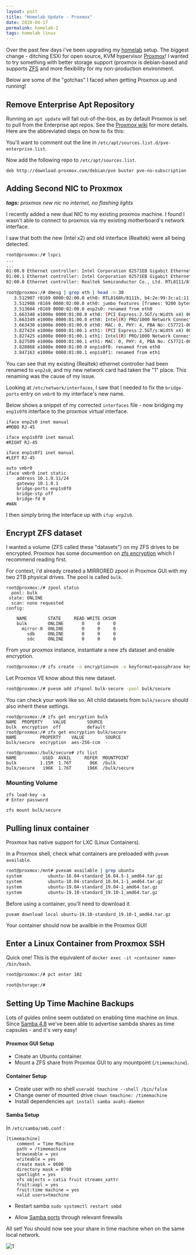 ```yaml
---
layout: post
title: "Homelab Update - Proxmox"
date: 2020-04-17
permalink: homelab-2
tags: homelab linux
---
```


Over the past few days i've been upgrading my [homelab](/homelab) setup. The biggest change - ditching ESXi for open source, KVM hypervisor [Proxmox](https://www.proxmox.com/en/)! I wanted to try something with better storage support (proxmox is debian-based and supports [ZFS](https://en.wikipedia.org/wiki/ZFS) and more flexibility for my non-production environment.

Below are some of the "gotchas" I faced when getting Proxmox up and running!

## Remove Enterprise Apt Repository

Running an `apt update` will fail out-of-the-box, as by default Proxmox is set to pull from the Enterprise apt repos. See the [Proxmox wiki](https://pve.proxmox.com/wiki/Package_Repositories) for more details. Here are the abbreviated steps on how to fix this:

You'll want to comment out the line in `/etc/apt/sources.list.d/pve-enterprise.list`.

Now add the following repo to `/etc/apt/sources.list`.

```
deb http://download.proxmox.com/debian/pve buster pve-no-subscription
```

## Adding Second NIC to Proxmox

_**tags:** proxmox new nic no internet, no flashing lights_

I recently added a new dual NIC to my existing proxmox machine. I found I wasn't able to connect to proxmox via my existing motherboard's network interface.

I saw that both the new (Intel x2) and old interface (Realtek) were all being detected.

```bash
root@proxmox:/# lspci
...
...
01:00.0 Ethernet controller: Intel Corporation 82571EB Gigabit Ethernet Controller (rev 06)
01:00.1 Ethernet controller: Intel Corporation 82571EB Gigabit Ethernet Controller (rev 06)
02:00.0 Ethernet controller: Realtek Semiconductor Co., Ltd. RTL8111/8168/8411 PCI Express Gigabit Ethernet Controller (rev 16)
```

```bash
root@proxmox:/# dmesg | grep eth | head -n 30
   3.512907 r8169 0000:02:00.0 eth0: RTL8168h/8111h, b4:2e:99:3c:a1:11, XID 541, IRQ 127
   3.512908 r8169 0000:02:00.0 eth0: jumbo features [frames: 9200 bytes, tx checksumming: ko]
   3.513604 r8169 0000:02:00.0 enp2s0: renamed from eth0
   3.663348 e1000e 0000:01:00.0 eth0: (PCI Express:2.5GT/s:Width x4) 00:15:17:6c:cc:55
   3.663349 e1000e 0000:01:00.0 eth0: Intel(R) PRO/1000 Network Connection
   3.663430 e1000e 0000:01:00.0 eth0: MAC: 0, PHY: 4, PBA No: C57721-005
   3.827424 e1000e 0000:01:00.1 eth1: (PCI Express:2.5GT/s:Width x4) 00:15:17:6c:cc:56
   3.827425 e1000e 0000:01:00.1 eth1: Intel(R) PRO/1000 Network Connection
   3.827509 e1000e 0000:01:00.1 eth1: MAC: 0, PHY: 4, PBA No: C57721-005
   3.828068 e1000e 0000:01:00.0 enp1s0f0: renamed from eth0
   3.847163 e1000e 0000:01:00.1 enp1s0f1: renamed from eth1
```

You can see that my existing (Realtek) ethernet controller had been renamed to `enp2s0`, and my new network card had taken the "1" place. This renaming was the cause of my issue.

Looking at `/etc/network/interfaces`, I saw that I needed to fix the `bridge-ports` entry on `vmbr0` to my interface's new name.

Below shows a snippet of my corrected `interfaces` file - now bridging my `enp1s0f0` interface to the proxmox virtual interface.

```
iface enp2s0 inet manual
#MOBO RJ-45

iface enp1s0f0 inet manual
#RIGHT RJ-45

iface enp1s0f1 inet manual
#LEFT RJ-45

auto vmbr0
iface vmbr0 inet static
	address 10.1.0.11/24
	gateway 10.1.0.1
	bridge-ports enp1s0f0
	bridge-stp off
	bridge-fd 0
#WAN
```

I then simply bring the interface up with `ifup enp2s0`.

## Encrypt ZFS dataset

I wanted a volume (ZFS called these "datasets") on my ZFS drives to be encrypted. Proxmox has some documention on [zfs encryption](https://pve.proxmox.com/wiki/ZFS_on_Linux#zfs_encryption) which I recommend reading first.

For context, i'd already created a MIRRORED zpool in Proxmox GUI with my two 2TB physical drives. The pool is called `bulk`.

```
root@proxmox:/# zpool status
  pool: bulk
 state: ONLINE
  scan: none requested
config:

	NAME        STATE     READ WRITE CKSUM
	bulk        ONLINE       0     0     0
	  mirror-0  ONLINE       0     0     0
	    sdb     ONLINE       0     0     0
	    sdc     ONLINE       0     0     0
```

From your proxmox instance, instantiate a new zfs dataset and enable encryption.

```bash
root@proxmox:/# zfs create -o encryption=on -o keyformat=passphrase keylocation=prompt bulk/secure
```

Let Proxmox VE know about this new dataset.

```bash
root@proxmox:/# pvesm add zfspool bulk-secure -pool bulk/secure
```

You can check your work like so. All child datasets from `bulk/secure` should also inherit these settings.

```
root@proxmox:/# zfs get encryption bulk
NAME  PROPERTY    VALUE        SOURCE
bulk  encryption  off          default
root@proxmox:/# zfs get encryption bulk/secure
NAME         PROPERTY    VALUE        SOURCE
bulk/secure  encryption  aes-256-ccm  -
```

```
root@proxmox:/bulk/secure# zfs list
NAME          USED  AVAIL     REFER  MOUNTPOINT
bulk         1.15M  1.76T       96K  /bulk
bulk/secure   196K  1.76T      196K  /bulk/secure
```

### Mounting Volume

```
zfs load-key -a
# Enter password

zfs mount bulk/secure
```

## Pulling linux container

Proxmox has native support for LXC (Linux Containers).

In a Proxmox shell, check what containers are preloaded with `pveam available`.

```bash
root@proxmox:/mnt# pvexam available | grep ubuntu
system          ubuntu-16.04-standard_16.04.5-1_amd64.tar.gz
system          ubuntu-18.04-standard_18.04.1-1_amd64.tar.gz
system          ubuntu-19.04-standard_19.04-1_amd64.tar.gz
system          ubuntu-19.10-standard_19.10-1_amd64.tar.gz
```

Before using a container, you'll need to download it.

`pveam download local ubuntu-19.10-standard_19.10-1_amd64.tar.gz`

Your container should now be availble in the Proxmox GUI!

## Enter a Linux Container from Proxmox SSH

Quick one! This is the equivalent of `docker exec -it <container name> /bin/bash`.

```bash
root@proxmox:/# pct enter 102

root@storage:/#
```

## Setting Up Time Machine Backups

Lots of guides online seem outdated on enabling time machine on linux. Since [Samba 4.8](https://github.com/samba-team/samba/pull/64) we've been able to advertise sambda shares as time capsules - and it's very easy!

#### Proxmox GUI Setup

- Create an Ubuntu container.
- Mount a ZFS share from Proxmox GUI to any mountpoint (`/timemachine`).

#### Container Setup

- Create user with no shell `useradd tmachine --shell /bin/false`
- Change owner of mounted drive `chown tmachine: /timemachine`
- Install dependencies `apt install samba avahi-daemon`

#### Samba Setup

In `/etc/samba/smb.conf` :

```
[timemachine]
    comment = Time Machine
    path = /timemachine
    browseable = yes
    writeable = yes
    create mask = 0600
    directory mask = 0700
    spotlight = yes
    vfs objects = catia fruit streams_xattr
    fruit:aapl = yes
    fruit:time machine = yes
    valid users=tmachine
```

- Restart samba `sudo systemctl restart smbd`

- Allow [Samba ports](https://www.samba.org/~tpot/articles/firewall.html) through relevant firewalls

All set! You should now see your share in time machine when on the same local network.

![1]({{site.url}}/assets/resources-proxmox/1.png)
